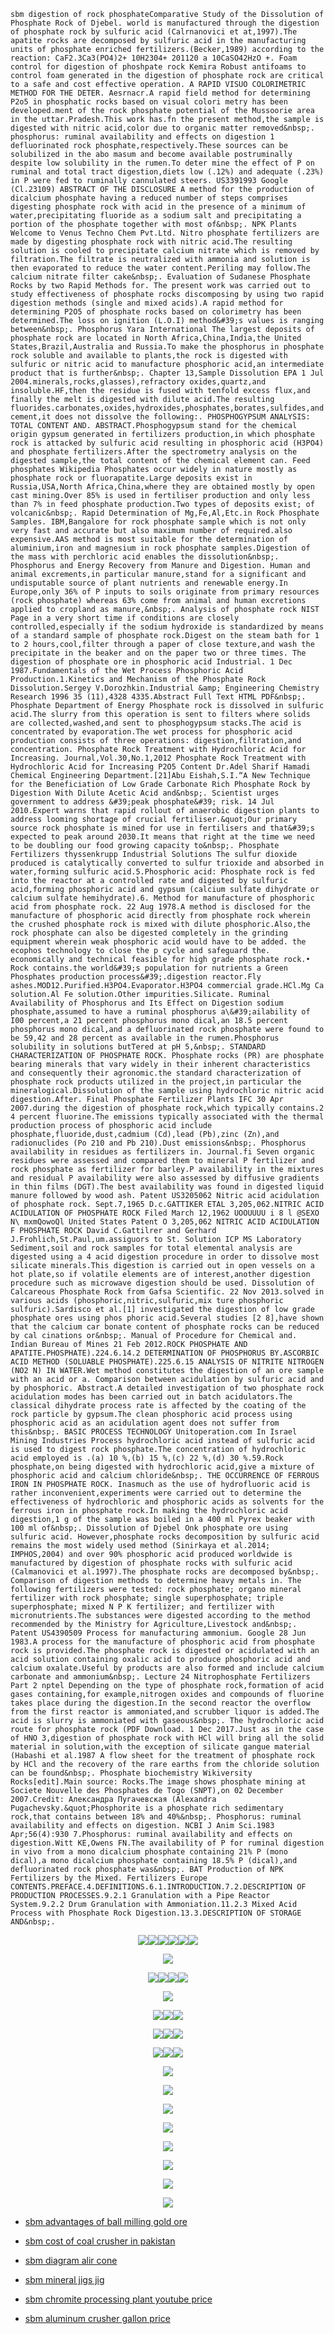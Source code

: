 
```
sbm digestion of rock phosphateComparative Study of the Dissolution of Phosphate Rock of Djebel. world is manufactured through the digestion of phosphate rock by sulfuric acid (Calrnanovici et at,1997).The apatite rocks are decomposed by sulfuric acid in the manufacturing units of phosphate enriched fertilizers.(Becker,1989) according to the reaction: CaF2.3Ca3(PO4)2+ 10H2304+ 201120 a 10CaSO42HzO +. Foam control for digestion of phoshpate rock Kemira Robust antifoams to control foam generated in the digestion of phosphate rock are critical to a safe and cost effective operation. A RAPID VISUO COLORIMETRIC METHOD FOR THE DETER. Aesrnacr.A rapid field method for determining P2o5 in phosphatic rocks based on visual colori metry has been developed.ment of the rock phosphate potential of the Mussoorie area in the uttar.Pradesh.This work has.fn the present method,the sample is digested with nitric acid,color due to organic matter removed&nbsp;. phosphorus: ruminal availability and effects on digestion 1 defluorinated rock phosphate,respectively.These sources can be solubilized in the abo masum and become available postruminally despite low solubility in the rumen.To deter mine the effect of P on ruminal and total tract digestion,diets low (.12%) and adequate (.23%) in P were fed to ruminally cannulated steers. US3391993 Google (Cl.23109) ABSTRACT OF THE DISCLOSURE A method for the production of dicalcium phosphate having a reduced number of steps comprises digesting phosphate rock with acid in the presence of a minimum of water,precipitating fluoride as a sodium salt and precipitating a portion of the phosphate together with most of&nbsp;. NPK Plants Welcome to Venus Techno Chem Pvt.Ltd. Nitro phosphate fertilizers are made by digesting phosphate rock with nitric acid.The resulting solution is cooled to precipitate calcium nitrate which is removed by filtration.The filtrate is neutralized with ammonia and solution is then evaporated to reduce the water content.Periling may follow.The calcium nitrate filter cake&nbsp;. Evaluation of Sudanese Phosphate Rocks by two Rapid Methods for. The present work was carried out to study effectiveness of phosphate rocks discomposing by using two rapid digestion methods (single and mixed acids).A rapid method for determining P2O5 of phosphate rocks based on colorimetry has been determined.The loss on ignition (L.O.I) method&#39;s values is ranging between&nbsp;. Phosphorus Yara International The largest deposits of phosphate rock are located in North Africa,China,India,the United States,Brazil,Australia and Russia.To make the phosphorus in phosphate rock soluble and available to plants,the rock is digested with sulfuric or nitric acid to manufacture phosphoric acid,an intermediate product that is further&nbsp;. Chapter 13,Sample Dissolution EPA 1 Jul 2004.minerals,rocks,glasses),refractory oxides,quartz,and insoluble.HF,then the residue is fused with tenfold excess flux,and finally the melt is digested with dilute acid.The resulting fluorides.carbonates,oxides,hydroxides,phosphates,borates,sulfides,and cement,it does not dissolve the following:. PHOSPHOGYPSUM ANALYSIS: TOTAL CONTENT AND. ABSTRACT.Phosphogypsum stand for the chemical origin gypsum generated in fertilizers production,in which phosphate rock is attacked by sulfuric acid resulting in phosphoric acid (H3PO4) and phosphate fertilizers.After the spectrometry analysis on the digested sample,the total content of the chemical element can. Feed phosphates Wikipedia Phosphates occur widely in nature mostly as phosphate rock or fluorapatite.Large deposits exist in Russia,USA,North Africa,China,where they are obtained mostly by open cast mining.Over 85% is used in fertiliser production and only less than 7% in feed phosphate production.Two types of deposits exist; of volcanic&nbsp;. Rapid Determination of Mg,Fe,Al,Etc.in Rock Phosphate Samples. IBM,Bangalore for rock phosphate sample which is not only very fast and accurate but also maximum number of required.also expensive.AAS method is most suitable for the determination of aluminium,iron and magnesium in rock phosphate samples.Digestion of the mass with perchloric acid enables the dissolution&nbsp;. Phosphorus and Energy Recovery from Manure and Digestion. Human and animal excrements,in particular manure,stand for a significant and undisputable source of plant nutrients and renewable energy.In Europe,only 36% of P inputs to soils originate from primary resources (rock phosphate) whereas 63% come from animal and human excretions applied to cropland as manure,&nbsp;. Analysis of phosphate rock NIST Page in a very short time if conditions are closely controlled,especially if the sodium hydroxide is standardized by means of a standard sample of phosphate rock.Digest on the steam bath for 1 to 2 hours,cool,filter through a paper of close texture,and wash the precipitate in the beaker and on the paper two or three times. The digestion of phosphate ore in phosphoric acid Industrial. 1 Dec 1987.Fundamentals of the Wet Process Phosphoric Acid Production.1.Kinetics and Mechanism of the Phosphate Rock Dissolution.Sergey V.Dorozhkin.Industrial &amp; Engineering Chemistry Research 1996 35 (11),4328 4335.Abstract Full Text HTML PDF&nbsp;. Phosphate Department of Energy Phosphate rock is dissolved in sulfuric acid.The slurry from this operation is sent to filters where solids are collected,washed,and sent to phosphogypsum stacks.The acid is concentrated by evaporation.The wet process for phosphoric acid production consists of three operations: digestion,filtration,and concentration. Phosphate Rock Treatment with Hydrochloric Acid for Increasing. Journal,Vol.30,No.1,2012 Phosphate Rock Treatment with Hydrochloric Acid for Increasing P2O5 Content Dr.Adel Sharif Hamadi Chemical Engineering Department.[21]Abu Eishah,S.I.“A New Technique for the Beneficiation of Low Grade Carbonate Rich Phosphate Rock by Digestion With Dilute Acetic Acid and&nbsp;. Scientist urges government to address &#39;peak phosphate&#39; risk. 14 Jul 2010.Expert warns that rapid rollout of anaerobic digestion plants to address looming shortage of crucial fertiliser.&quot;Our primary source rock phosphate is mined for use in fertilisers and that&#39;s expected to peak around 2030.It means that right at the time we need to be doubling our food growing capacity to&nbsp;. Phosphate Fertilizers thyssenkrupp Industrial Solutions The sulfur dioxide produced is catalytically converted to sulfur trioxide and absorbed in water,forming sulfuric acid.5.Phosphoric acid: Phosphate rock is fed into the reactor at a controlled rate and digested by sulfuric acid,forming phosphoric acid and gypsum (calcium sulfate dihydrate or calcium sulfate hemihydrate).6. Method for manufacture of phosphoric acid from phosphate rock. 22 Aug 1978.A method is disclosed for the manufacture of phosphoric acid directly from phosphate rock wherein the crushed phosphate rock is mixed with dilute phosphoric.Also,the rock phosphate can also be digested completely in the grinding equipment wherein weak phosphoric acid would have to be added. the ecophos technology to close the p cycle and safeguard the. economically and technical feasible for high grade phosphate rock.• Rock contains.the world&#39;s population for nutrients a Green Phosphates production process&#39;.digestion reactor.Fly ashes.MOD12.Purified.H3PO4.Evaporator.H3PO4 commercial grade.HCl.Mg Ca solution.Al Fe solution.Other impurities.Silicate. Ruminal Availability of Phosphorus and Its Effect on Digestion sodium phosphate,assumed to have a ruminal phosphorus a\&#39;ailability of I00 percent,a 21 percent phosphorus mono dical,an 18.5 percent phosphorus mono dical,and a defluorinated rock phosphate were found to be 59,42 and 28 percent as available in the rumen.Phosphorus solubility in solutions butTered at pH 5,&nbsp;. STANDARD CHARACTERIZATION OF PHOSPHATE ROCK. Phosphate rocks (PR) are phosphate bearing minerals that vary widely in their inherent characteristics and consequently their agronomic.the standard characterization of phosphate rock products utilized in the project,in particular the mineralogical.Dissolution of the sample using hydrochloric nitric acid digestion.After. Final Phosphate Fertilizer Plants IFC 30 Apr 2007.during the digestion of phosphate rock,which typically contains.2 4 percent fluorine.The emissions typically associated with the thermal production process of phosphoric acid include phosphate,fluoride,dust,cadmium (Cd),lead (Pb),zinc (Zn),and radionuclides (Po 210 and Pb 210).Dust emissions&nbsp;. Phosphorus availability in residues as fertilizers in. Journal.fi Seven organic residues were assessed and compared them to mineral P fertilizer and rock phosphate as fertilizer for barley.P availability in the mixtures and residual P availability were also assessed by diffusive gradients in thin films (DGT).The best availability was found in digested liquid manure followed by wood ash. Patent US3205062 Nitric acid acidulation of phosphate rock. Sept.7,1965 D.c.GATTIKER ETAL 3,205,062.NITRIC ACID ACIDULATION OF PHOSPHATE ROCK Filed March 12,1962 UOOUUUU i 8 l @SEXO N\ mxmQowoQl United States Patent O 3,205,062 NITRIC ACID ACIDULATION F PHOSPHATE ROCK David C.Gattilrer and Gerhard J.Frohlich,St.Paul,um.assiguors to St. Solution ICP MS Laboratory Sediment,soil and rock samples for total elemental analysis are digested using a 4 acid digestion procedure in order to dissolve most silicate minerals.This digestion is carried out in open vessels on a hot plate,so if volatile elements are of interest,another digestion procedure such as microwave digestion should be used. Dissolution of Calcareous Phosphate Rock from Gafsa Scientific. 22 Nov 2013.solved in various acids (phosphoric,nitric,sulfuric,mix ture phosphoric sulfuric).Sardisco et al.[1] investigated the digestion of low grade phosphate ores using phos phoric acid.Several studies [2 8],have shown that the calcium car bonate content of phosphate rocks can be reduced by cal cinations or&nbsp;. Manual of Procedure for Chemical and. Indian Bureau of Mines 21 Feb 2012.ROCK PHOSPHATE AND APATITE.PHOSPHATE).224.6.14.2 DETERMINATION OF PHOSPHORUS BY.ASCORBIC ACID METHOD (SOLUABLE PHOSPHATE).225.6.15 ANALYSIS OF NITRITE NITROGEN (NO2 N) IN WATER.Wet method constitutes the digestion of an ore sample with an acid or a. Comparison between acidulation by sulfuric acid and by phosphoric. Abstract.A detailed investigation of two phosphate rock acidulation modes has been carried out in batch acidulators.The classical dihydrate process rate is affected by the coating of the rock particle by gypsum.The clean phosphoric acid process using phosphoric acid as an acidulation agent does not suffer from this&nbsp;. BASIC PROCESS TECHNOLOGY Unitoperation.com In Israel Mining Industries Process hydrochloric acid instead of sulfuric acid is used to digest rock phosphate.The concentration of hydrochloric acid employed is .(a) 10 %,(b) 15 %,(c) 22 %,(d) 30 %.59.Rock phosphate,on being digested with hydrochloric acid,give a mixture of phosphoric acid and calcium chloride&nbsp;. THE OCCURRENCE OF FERROUS IRON IN PHOSPHATE ROCK. Inasmuch as the use of hydrofluoric acid is rather inconvenient,experiments were carried out to determine the effectiveness of hydrochloric and phosphoric acids as solvents for the ferrous iron in phosphate rock.In making the hydrochloric acid digestion,1 g of the sample was boiled in a 400 ml Pyrex beaker with 100 ml of&nbsp;. Dissolution of Djebel Onk phosphate ore using sulfuric acid. However,phosphate rocks decomposition by sulfuric acid remains the most widely used method (Sinirkaya et al.2014; IMPHOS,2004) and over 90% phosphoric acid produced worldwide is manufactured by digestion of phosphate rocks with sulfuric acid (Calmanovici et al.1997).The phosphate rocks are decomposed by&nbsp;. Comparison of digestion methods to determine heavy metals in. The following fertilizers were tested: rock phosphate; organo mineral fertilizer with rock phosphate; single superphosphate; triple superphosphate; mixed N P K fertilizer; and fertilizer with micronutrients.The substances were digested according to the method recommended by the Ministry for Agriculture,Livestock and&nbsp;. Patent US4390509 Process for manufacturing ammonium. Google 28 Jun 1983.A process for the manufacture of phosphoric acid from phosphate rock is provided.The phosphate rock is digested or acidulated with an acid solution containing oxalic acid to produce phosphoric acid and calcium oxalate.Useful by products are also formed and include calcium carbonate and ammonium&nbsp;. Lecture 24 Nitrophosphate Fertilizers Part 2 nptel Depending on the type of phosphate rock,formation of acid gases containing,for example,nitrogen oxides and compounds of fluorine takes place during the digestion.In the second reactor the overflow from the first reactor is ammoniated,and scrubber liquor is added.The acid is slurry is ammoniated with gaseous&nbsp;. The hydrochloric acid route for phosphate rock (PDF Download. 1 Dec 2017.Just as in the case of HNO 3,digestion of phosphate rock with HCl will bring all the solid material in solution,with the exception of silicate gangue material (Habashi et al.1987 A flow sheet for the treatment of phosphate rock by HCl and the recovery of the rare earths from the chloride solution can be found&nbsp;. Phosphate biochemistry Wikiversity Rocks[edit].Main source: Rocks.The image shows phosphate mining at Societe Nouvelle des Phosphates de Togo (SNPT),on 02 December 2007.Credit: Александра Пугачевская (Alexandra Pugachevsky.&quot;Phosphorite is a phosphate rich sedimentary rock,that contains between 18% and 40%&nbsp;. Phosphorus: ruminal availability and effects on digestion. NCBI J Anim Sci.1983 Apr;56(4):930 7.Phosphorus: ruminal availability and effects on digestion.Witt KE,Owens FN.The availability of P for ruminal digestion in vivo from a mono dicalcium phosphate containing 21% P (mono dical),a mono dicalcium phosphate containing 18.5% P (dical),and defluorinated rock phosphate was&nbsp;. BAT Production of NPK Fertilizers by the Mixed. Fertilizers Europe CONTENTS.PREFACE.4.DEFINITIONS.6.1.INTRODUCTION.7.2.DESCRIPTION OF PRODUCTION PROCESSES.9.2.1 Granulation with a Pipe Reactor System.9.2.2 Drum Granulation with Ammoniation.11.2.3 Mixed Acid Process with Phosphate Rock Digestion.13.3.DESCRIPTION OF STORAGE AND&nbsp;. 
```

<div align="center">
  
<a rel="nofollow" href="https://m.shibang-china.com?f=github&k=sbm+digestion+of+rock+phosphate"><img src="https://static.shibang-china.com/en/l.png"></a><img src="https://static.shibang-china.com/en/hw.png"><a rel="nofollow" href="https://m.shibang-china.com/product/?f=github&k=sbm+digestion+of+rock+phosphate"><img src="https://static.shibang-china.com/en/p.png"></a><a rel="nofollow" href="https://m.shibang-china.com/cases/?f=github&k=sbm+digestion+of+rock+phosphate"><img src="https://static.shibang-china.com/en/c.png"></a><a rel="nofollow" href="https://m.shibang-china.com/news/?f=github&k=sbm+digestion+of+rock+phosphate"><img src="https://static.shibang-china.com/en/n.png"></a><a rel="nofollow" href="https://m.shibang-china.com?f=github&k=sbm+digestion+of+rock+phosphate"><img src="https://static.shibang-china.com/en/m.png"></a>

<a rel="nofollow" href="https://m.shibang-china.com/product/?f=github&k=sbm+digestion+of+rock+phosphate"><img src="https://static.shibang-china.com/en/b.jpg"></a>
  
<a rel="nofollow" href="https://m.shibang-china.com/solution-aggregate.html?f=github&k=sbm+digestion+of+rock+phosphate"><img src="https://static.shibang-china.com/en/a.jpg"></a><a rel="nofollow" href="https://m.shibang-china.com/solution-mine.html?f=github&k=sbm+digestion+of+rock+phosphate"><img src="https://static.shibang-china.com/en/m.jpg"></a><a rel="nofollow" href="https://m.shibang-china.com/solution-mill.html?f=github&k=sbm+digestion+of+rock+phosphate"><img src="https://static.shibang-china.com/en/g.jpg"></a><a rel="nofollow" href="https://m.shibang-china.com/solution-epc.html?f=github&k=sbm+digestion+of+rock+phosphate"><img src="https://static.shibang-china.com/en/e.jpg"></a>

<a rel="nofollow" href="https://m.shibang-china.com/product/?f=github&k=sbm+digestion+of+rock+phosphate"><img src="https://static.shibang-china.com/en/a-p.png"></a>

<a rel="nofollow" href="https://m.shibang-china.com/product/crusher/c6x.html?f=github&k=sbm+digestion+of+rock+phosphate"><img src="https://static.shibang-china.com/en/j.jpg"></a><a rel="nofollow" href="https://m.shibang-china.com/product/crusher/ci5x.html?f=github&k=sbm+digestion+of+rock+phosphate"><img src="https://static.shibang-china.com/en/i.jpg"></a><a rel="nofollow" href="https://m.shibang-china.com/product/crusher/hst.html?f=github&k=sbm+digestion+of+rock+phosphate"><img src="https://static.shibang-china.com/en/c.jpg"></a>

<a rel="nofollow" href="https://m.shibang-china.com/product/mill/mtw.html?f=github&k=sbm+digestion+of+rock+phosphate"><img src="https://static.shibang-china.com/en/mtw.jpg"></a><a rel="nofollow" href="https://m.shibang-china.com/product/mill/scm.html?f=github&k=sbm+digestion+of+rock+phosphate"><img src="https://static.shibang-china.com/en/scm.jpg"></a><a rel="nofollow" href="https://m.shibang-china.com/product/mill/lm.html?f=github&k=sbm+digestion+of+rock+phosphate"><img src="https://static.shibang-china.com/en/lm.jpg"></a>

<a rel="nofollow" href="https://m.shibang-china.com/product/sand/vsi6x.html?f=github&k=sbm+digestion+of+rock+phosphate"><img src="https://static.shibang-china.com/en/6x.jpg"></a><a rel="nofollow" href="https://m.shibang-china.com/product/sand/vu.html?f=github&k=sbm+digestion+of+rock+phosphate"><img src="https://static.shibang-china.com/en/vu.jpg"></a><a rel="nofollow" href="https://m.shibang-china.com/product/mobile/klun.html?f=github&k=sbm+digestion+of+rock+phosphate"><img src="https://static.shibang-china.com/en/k.jpg"></a>

<a rel="nofollow" href="https://m.shibang-china.com/cases/?f=github&k=sbm+digestion+of+rock+phosphate"><img src="https://static.shibang-china.com/en/case.png"></a>

<a rel="nofollow" href="https://m.shibang-china.com/cases/aggregate/202.html?f=github&k=sbm+digestion+of+rock+phosphate"><img src="https://static.shibang-china.com/en/c-1.jpg"></a>

<a rel="nofollow" href="https://m.shibang-china.com/cases/aggregate/203.html?f=github&k=sbm+digestion+of+rock+phosphate"><img src="https://static.shibang-china.com/en/c-2.jpg"></a>

<a rel="nofollow" href="https://m.shibang-china.com/cases/mill/123.html?f=github&k=sbm+digestion+of+rock+phosphate"><img src="https://static.shibang-china.com/en/c-3.jpg"></a>

<a rel="nofollow" href="https://m.shibang-china.com/contact_us.html?f=github&k=sbm+digestion+of+rock+phosphate"><img src="https://static.shibang-china.com/en/contact.png"></a>

<a rel="nofollow" href="https://swt.shibang-china.com/?f=github&k=sbm+digestion+of+rock+phosphate"><img src="https://static.shibang-china.com/en/chat.png"></a>

<a rel="nofollow" href="https://whatsapp.shibangsoft.com/WhatsApp.php?f=github&k=sbm+digestion+of+rock+phosphate"><img src="https://static.shibang-china.com/en/whatsapp.png"></a>

<a rel="nofollow" href="https://m.shibang-china.com/?f=github&k=sbm+digestion+of+rock+phosphate"><img src="https://static.shibang-china.com/en/website.png"></a>

</div>


* [sbm advantages of ball milling gold ore](sbm%20advantages%20of%20ball%20milling%20gold%20ore.md)

* [sbm cost of coal crusher in pakistan](sbm%20cost%20of%20coal%20crusher%20in%20pakistan.md)

* [sbm diagram alir cone](sbm%20diagram%20alir%20cone.md)

* [sbm mineral jigs jig](sbm%20mineral%20jigs%20jig.md)

* [sbm chromite processing plant youtube price](sbm%20chromite%20processing%20plant%20youtube%20price.md)

* [sbm aluminum crusher gallon price](sbm%20aluminum%20crusher%20gallon%20price.md)